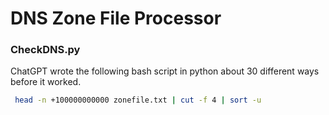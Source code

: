 # DNS Zone File Processor



### CheckDNS.py

ChatGPT wrote the following bash script in python about 30 different ways before it worked.

```bash
 head -n +100000000000 zonefile.txt | cut -f 4 | sort -u
```

